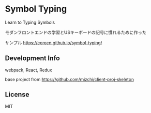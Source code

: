 
# Symbol Typing

Learn to Typing Symbols

モダンフロントエンドの学習とUSキーボードの記号に慣れるために作った

サンプル
https://corocn.github.io/symbol-typing/

## Development Info
webpack, React, Redux

base project from https://github.com/mizchi/client-proj-skeleton

## License

MIT
